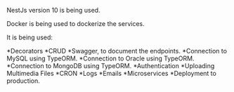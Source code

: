NestJs version 10 is being used.

Docker is being used to dockerize the services.

It is being used:

*Decorators
*CRUD
*Swagger, to document the endpoints.
*Connection to MySQL using TypeORM.
*Connection to Oracle using TypeORM.
*Connection to MongoDB using TypeORM.
*Authentication
*Uploading Multimedia Files
*CRON
*Logs
*Emails
*Microservices
*Deployment to production.
